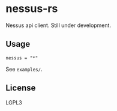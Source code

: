 # nessus-rs

Nessus api client. Still under development.

## Usage

```
nessus = "*"
```

See `examples/`.

## License

LGPL3
